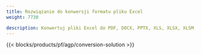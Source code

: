 ```yaml
---
title: Rozwiązanie do konwersji formatu pliku Excel 
weight: 7730

description: Konwertuj pliki Excel do PDF, DOCX, PPTX, XLS, XLSX, XLSM, XLSB, ODS, CSV, TSV, HTML, JPG, BMP, PNG, SVG, TIFF, XPS, MHTML i Markdown.
---
```

{{< blocks/products/pf/agp/conversion-solution >}} 
